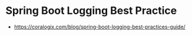 # Spring Boot Logging Best Practice

- https://coralogix.com/blog/spring-boot-logging-best-practices-guide/
